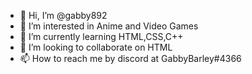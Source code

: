 - 👋 Hi, I’m @gabby892
- 👀 I’m interested in Anime and Video Games
- 🌱 I’m currently learning HTML,CSS,C++
- 💞️ I’m looking to collaborate on HTML
- 📫 How to reach me by discord at GabbyBarley#4366


